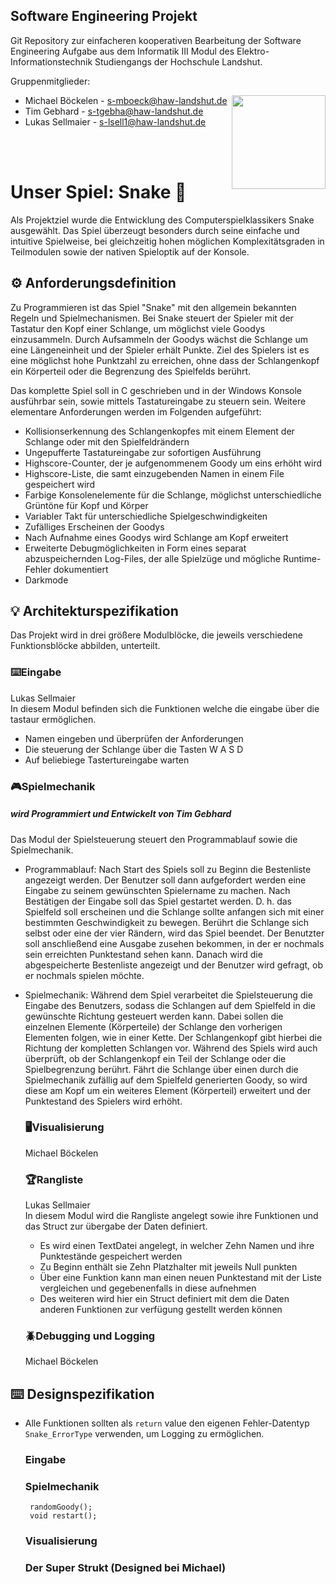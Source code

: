 ## Software Engineering Projekt
Git Repository zur einfacheren kooperativen Bearbeitung der Software Engineering Aufgabe aus dem Informatik III Modul des Elektro- Informationstechnik Studiengangs der Hochschule Landshut.

Gruppenmitglieder: 
* Michael Böckelen - s-mboeck@haw-landshut.de <img align="right" width="150" height="150" src="https://www.haw-landshut.de/fileadmin/Resources/Public/Images/landshut_logo.jpg">
* Tim Gebhard - s-tgebha@haw-landshut.de
* Lukas Sellmaier - s-lsell1@haw-landshut.de  

<br><br />

# Unser Spiel: Snake 🐍

Als Projektziel wurde die Entwicklung des Computerspielklassikers Snake ausgewählt. Das Spiel überzeugt besonders durch seine einfache und intuitive Spielweise, bei gleichzeitig hohen möglichen Komplexitätsgraden in Teilmodulen sowie der nativen Spieloptik auf der Konsole.  

## ⚙️ Anforderungsdefinition

Zu Programmieren ist das  Spiel "Snake" mit den allgemein bekannten Regeln und Spielmechanismen. Bei Snake steuert der Spieler mit der Tastatur den Kopf einer Schlange, um möglichst viele Goodys einzusammeln. Durch Aufsammeln der Goodys wächst die Schlange um eine Längeneinheit und der Spieler erhält Punkte. Ziel des Spielers ist es eine möglichst hohe Punktzahl zu erreichen, ohne dass der Schlangenkopf ein Körperteil oder die Begrenzung des Spielfelds berührt. 

Das komplette Spiel soll in C geschrieben und in der Windows Konsole ausführbar sein, sowie mittels Tastatureingabe zu steuern sein. Weitere elementare Anforderungen werden im Folgenden aufgeführt: 

* Kollisionserkennung des Schlangenkopfes mit einem Element der Schlange oder mit den Spielfeldrändern
* Ungepufferte Tastatureingabe zur sofortigen Ausführung 
* Highscore-Counter, der je aufgenommenem Goody um eins erhöht wird
* Highscore-Liste, die samt einzugebenden Namen in einem File gespeichert wird
* Farbige Konsolenelemente für die Schlange, möglichst unterschiedliche Grüntöne für Kopf und Körper
* Variabler Takt für unterschiedliche Spielgeschwindigkeiten
* Zufälliges Erscheinen der Goodys
* Nach Aufnahme eines Goodys wird Schlange am Kopf erweitert
* Erweiterte Debugmöglichkeiten in Form eines separat abzuspeichernden Log-Files, der alle Spielzüge und mögliche Runtime-Fehler dokumentiert
* Darkmode



## 💡 Architekturspezifikation
  Das Projekt wird in drei größere Modulblöcke, die jeweils verschiedene Funktionsblöcke abbilden, unterteilt. 
  
  ### ⌨️Eingabe 
  Lukas Sellmaier  
  In diesem Modul befinden sich die Funktionen welche die eingabe über die tastaur ermöglichen.
  * Namen eingeben und überprüfen der Anforderungen
  * Die steuerung der Schlange über die Tasten W A S D
  * Auf beliebiege Tastertureingabe warten
  
  ### 🎮Spielmechanik 
   ##### wird Programmiert und Entwickelt von Tim Gebhard
   
Das Modul der Spielsteuerung steuert den Programmablauf sowie die Spielmechanik.

* Programmablauf: 
Nach Start des Spiels soll zu Beginn die Bestenliste angezeigt werden. Der Benutzer soll dann aufgefordert werden eine Eingabe zu seinem gewünschten Spielername zu                    machen. Nach Bestätigen der Eingabe soll das Spiel gestartet werden. D. h. das Spielfeld soll erscheinen und die Schlange sollte anfangen sich mit einer bestimmten                    Geschwindigkeit zu bewegen. Berührt die Schlange sich selbst oder eine der vier Rändern, wird das Spiel beendet. Der Benutzter soll anschließend eine Ausgabe zusehen                  bekommen, in     der er nochmals sein erreichten Punktestand sehen kann. Danach wird die abgespeicherte Bestenliste angezeigt und der Benutzer wird gefragt, ob er nochmals         spielen möchte.

* Spielmechanik:
Während dem Spiel verarbeitet die Spielsteuerung die Eingabe des Benutzers, sodass die Schlangen auf dem Spielfeld in die gewünschte Richtung gesteuert werden kann. Dabei sollen  die einzelnen Elemente (Körperteile) der Schlange den vorherigen Elementen folgen, wie in einer Kette. Der Schlangenkopf gibt hierbei die Richtung der kompletten Schlangen vor.    Während des Spiels wird auch überprüft, ob der Schlangenkopf ein Teil der Schlange oder die Spielbegrenzung berührt.
Fährt die Schlange über einen durch die Spielmechanik zufällig auf dem Spielfeld generierten Goody, so wird diese am Kopf um ein weiteres Element (Körperteil) erweitert und der     Punktestand des Spielers wird erhöht.

  
  ### 🖥️Visualisierung 
   Michael Böckelen 
  
  ### 🏆Rangliste 
   Lukas Sellmaier  
   In diesem Modul wird die Rangliste angelegt sowie ihre Funktionen und das Struct zur übergabe der Daten definiert.
    * Es wird einen TextDatei angelegt, in welcher Zehn  Namen und ihre Punktestände gespeichert werden
    * Zu Beginn enthält sie Zehn Platzhalter mit jeweils Null punkten
    * Über eine Funktion kann man einen neuen Punktestand mit der Liste vergleichen und gegebenenfalls in diese aufnehmen
    * Des weiteren wird hier ein Struct definiert mit dem die Daten anderen Funktionen zur verfügung gestellt werden können
    
  ### 🪲Debugging und Logging 
   Michael Böckelen 
  
## ⌨️ Designspezifikation
 * Alle Funktionen sollten als `return` value den eigenen Fehler-Datentyp `Snake_ErrorType` verwenden, um Logging zu ermöglichen.
   ### Eingabe
       
  
   ### Spielmechanik
        randomGoody();
        void restart();
  
   ### Visualisierung
   
   ### Der Super Strukt (Designed bei Michael)
    
    


